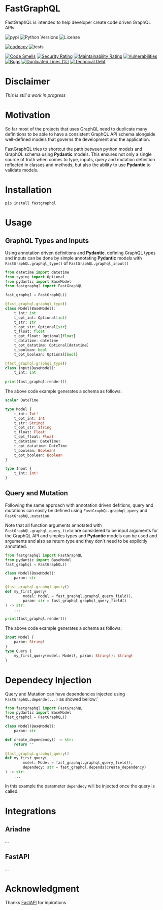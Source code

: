 # FastGraphQL
FastGraphQL is intended to help developer create code driven GraphQL APIs.

![pypi](https://img.shields.io/pypi/v/fastgraphql)
![Python Versions](https://img.shields.io/pypi/pyversions/fastgraphql.svg?color=%2334D058)
![License](https://img.shields.io/pypi/l/fastgraphql)

[![codecov](https://codecov.io/gh/hugowschneider/fastgraphql/branch/main/graph/badge.svg?token=FCC5LMA0IQ)](https://codecov.io/gh/hugowschneider/fastgraphql)
![tests](https://github.com/hugowschneider/fastgraphql/actions/workflows/test.yaml/badge.svg)


[![Code Smells](https://sonarcloud.io/api/project_badges/measure?project=hugowschneider_fastgraphql&metric=code_smells)](https://sonarcloud.io/summary/new_code?id=hugowschneider_fastgraphql)
[![Security Rating](https://sonarcloud.io/api/project_badges/measure?project=hugowschneider_fastgraphql&metric=security_rating)](https://sonarcloud.io/summary/new_code?id=hugowschneider_fastgraphql)
[![Maintainability Rating](https://sonarcloud.io/api/project_badges/measure?project=hugowschneider_fastgraphql&metric=sqale_rating)](https://sonarcloud.io/summary/new_code?id=hugowschneider_fastgraphql)
[![Vulnerabilities](https://sonarcloud.io/api/project_badges/measure?project=hugowschneider_fastgraphql&metric=vulnerabilities)](https://sonarcloud.io/summary/new_code?id=hugowschneider_fastgraphql)
[![Bugs](https://sonarcloud.io/api/project_badges/measure?project=hugowschneider_fastgraphql&metric=bugs)](https://sonarcloud.io/summary/new_code?id=hugowschneider_fastgraphql)
[![Duplicated Lines (%)](https://sonarcloud.io/api/project_badges/measure?project=hugowschneider_fastgraphql&metric=duplicated_lines_density)](https://sonarcloud.io/summary/new_code?id=hugowschneider_fastgraphql)
[![Technical Debt](https://sonarcloud.io/api/project_badges/measure?project=hugowschneider_fastgraphql&metric=sqale_index)](https://sonarcloud.io/summary/new_code?id=hugowschneider_fastgraphql)

# Disclaimer

*This is still a work in progress*

# Motivation

So far most of the projects that uses GraphQL need to duplicate
many definitions to be able to have a consistent GraphQL API schema 
alongside well-defined models that governs the development and the application.

FastGraphQL tries to shortcut the path between python models and GraphQL schema
using **Pydantic** models. This ensures not only a single source of truth when comes to 
type, inputs, query and mutation definition reflected in classes and methods, but also the
ability to use **Pydantic** to validate models.

# Installation

```commandline
pip install fastgraphql
```


# Usage

## GraphQL Types and Inputs

Using annotation driven definitions and **Pydantic**, defining GraphQL types
and inputs can be done by simple annotating **Pydantic** models with `FastGraphQL.graphql_type()`
of `FastGraphQL.graphql_input()`

```python
from datetime import datetime
from typing import Optional
from pydantic import BaseModel
from fastgraphql import FastGraphQL

fast_graphql = FastGraphQL()

@fast_graphql.graphql_type()
class Model(BaseModel):
    t_int: int
    t_opt_int: Optional[int]
    t_str: str
    t_opt_str: Optional[str]
    t_float: float
    t_opt_float: Optional[float]
    t_datatime: datetime
    t_opt_datatime: Optional[datetime]
    t_boolean: bool
    t_opt_boolean: Optional[bool]

@fast_graphql.graphql_type()
class Input(BaseModel):
    t_int: int
    
print(fast_graphql.render())
```

The above code example generates a schema as follows:

```graphql
scalar DateTime

type Model {
    t_int: Int!
    t_opt_int: Int
    t_str: String!
    t_opt_str: String
    t_float: Float!
    t_opt_float: Float
    t_datatime: DateTime!
    t_opt_datatime: DateTime
    t_boolean: Boolean!
    t_opt_boolean: Boolean
}

type Input {
    t_int: Int!
}
```

## Query and Mutation

Following the same approach with annotation driven defitions, query and mutations can
easily be defined using `FastGraphQL.graphql_query` and `FastGraphQL.mutation`.

Note that all function arguments annotated with `FastGraphQL.graphql_query_field`
are considered to be input arguments for the GraphQL API and simples types and 
**Pydantic** models can be used and arguments and also as return type and they don't 
need to be explicitly annotated.

```python
from fastgraphql import FastGraphQL
from pydantic import BaseModel
fast_graphql = FastGraphQL()

class Model(BaseModel):
    param: str

@fast_graphql.graphql_query()
def my_first_query(
        model: Model = fast_graphql.graphql_query_field(),
        param: str = fast_graphql.graphql_query_field()
) -> str:
    ...

print(fast_graphql.render())

```

The above code example generates a schema as follows:

```graphql
input Model {
    param: String!
}
type Query {
    my_first_query(model: Model!, param: String!): String!
}
```

# Dependecy Injection
Query and Mutation can have dependencies injected using `FastGraphQL.depende(...)` as showed bellow:`
```python
from fastgraphql import FastGraphQL
from pydantic import BaseModel
fast_graphql = FastGraphQL()

class Model(BaseModel):
    param: str

def create_dependency() -> str:
    return ""
    
@fast_graphql.graphql_query()
def my_first_query(
        model: Model = fast_graphql.graphql_query_field(),
        dependecy: str = fast_graphql.depends(create_dependency)
) -> str:
    ...

```
In this example the parameter `dependecy` will be injected once the query is called. 

# Integrations

## Ariadne
...

## FastAPI
...

# Acknowledgment

Thanks [FastAPI](https://fastapi.tiangolo.com) for inpirations
